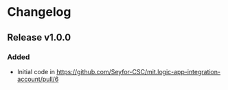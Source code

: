 # Changelog

## Release v1.0.0

### Added
* Initial code in https://github.com/Seyfor-CSC/mit.logic-app-integration-account/pull/6
   